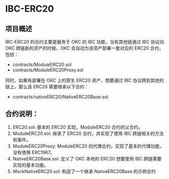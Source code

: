 # IBC-ERC20

## 项目概述

IBC-ERC20 的合约主要是服务于 OKC 的 IBC 功能，当有其他链通过 IBC 协议向 OKC 跨链新的资产的时候，OKC 会自动为该资产部署一套对应的 ERC20 合约，包括：

- contracts/ModuleERC20.sol
- contracts/ModuleERC20Proxy.sol

同时，如果有部署在 OKC 上的原生 ERC20 资产，想要通过 IBC 协议跨到其他的链上，那么该 ERC20 需要继承以下合约：

- contracts/nativeERC20/NativeERC20Base.sol

## 合约说明：

1. ERC20.sol: 基本的 ERC20 实现，ModuleERC20 合约的父合约。
2. ModuleERC20.sol: 继承了 ERC20 合约，并实现了使用 IBC 跨链相关的方法和事件。
3. ModuleERC20Proxy: ModuleERC20 的代理合约，实现了基本的代理功能，没有使用 ERC1967。
4. NativeERC20Base.sol: 定义了 OKC 本地的 ERC20 想要使用 IBC 跨链需要实现的基本功能。
5. MockNativeERC20.sol: 构造了一个继承 NativeERC20Base 的示例合约
